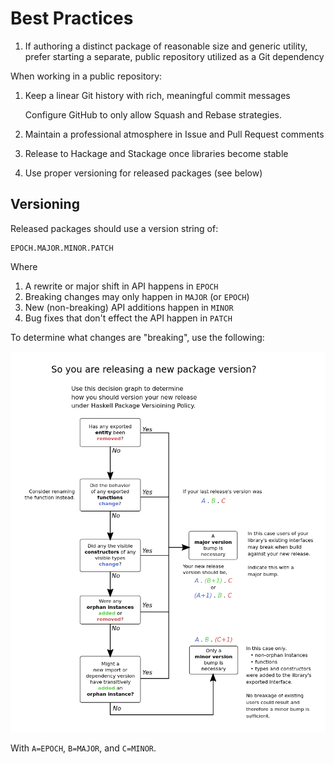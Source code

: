 # Best Practices

1. If authoring a distinct package of reasonable size and generic utility,
   prefer starting a separate, public repository utilized as a Git dependency

When working in a public repository:

1. Keep a linear Git history with rich, meaningful commit messages

   Configure GitHub to only allow Squash and Rebase strategies.

1. Maintain a professional atmosphere in Issue and Pull Request comments
1. Release to Hackage and Stackage once libraries become stable
1. Use proper versioning for released packages (see below)

## Versioning

Released packages should use a version string of:

```
EPOCH.MAJOR.MINOR.PATCH
```

Where

1. A rewrite or major shift in API happens in `EPOCH`
1. Breaking changes may only happen in `MAJOR` (or `EPOCH`)
1. New (non-breaking) API additions happen in `MINOR`
1. Bug fixes that don't effect the API happen in `PATCH`

To determine what changes are "breaking", use the following:

![](./pvp-chart.png)

With `A=EPOCH`, `B=MAJOR`, and `C=MINOR`.
